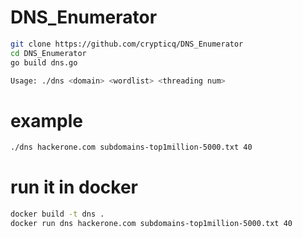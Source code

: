# DNS_Enumerator


```bash
git clone https://github.com/crypticq/DNS_Enumerator
cd DNS_Enumerator
go build dns.go 
```


```bash
Usage: ./dns <domain> <wordlist> <threading num>
```

# example
```bash
./dns hackerone.com subdomains-top1million-5000.txt 40
```

# run it in docker

```bash
docker build -t dns . 
docker run dns hackerone.com subdomains-top1million-5000.txt 40
